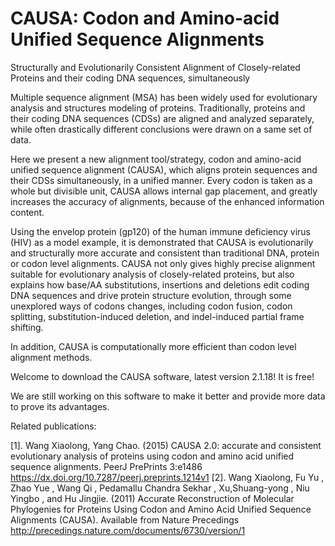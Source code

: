 # CAUSA: Codon and Amino-acid Unified Sequence Alignments
Structurally and Evolutionarily Consistent Alignment of Closely-related Proteins and their coding DNA sequences, simultaneously

Multiple sequence alignment (MSA) has been widely used for evolutionary analysis and structures modeling of proteins. Traditionally, proteins and their coding DNA sequences (CDSs) are aligned and analyzed separately, while often drastically different conclusions were drawn on a same set of data.

Here we present a new alignment tool/strategy, codon and amino-acid unified sequence alignment (CAUSA), which aligns protein sequences and their CDSs simultaneously, in a unified manner. Every codon is taken as a whole but divisible unit, CAUSA allows internal gap placement, and greatly increases the accuracy of alignments, because of the enhanced  information content.

Using the envelop protein (gp120) of the human immune deficiency virus (HIV) as a model example, it is demonstrated that CAUSA is evolutionarily and structurally more accurate and consistent than traditional DNA, protein or codon level alignments. CAUSA not only gives highly precise alignment suitable for evolutionary analysis of closely-related proteins, but also explains how base/AA substitutions, insertions and deletions edit coding DNA sequences and drive protein structure evolution, through some unexplored ways of codons changes, including codon fusion, codon splitting, substitution-induced deletion, and indel-induced partial frame shifting.

In addition, CAUSA is computationally more efficient than codon level alignment methods.

Welcome to download the CAUSA software, latest version 2.1.18! It is free!

We are still working on this software to make it better and provide more data to prove its advantages.

Related publications:

[1]. Wang Xiaolong, Yang Chao. (2015) CAUSA 2.0: accurate and consistent evolutionary analysis of proteins using codon and amino acid unified sequence alignments. PeerJ PrePrints 3:e1486 https://dx.doi.org/10.7287/peerj.preprints.1214v1
[2]. Wang Xiaolong, Fu Yu , Zhao Yue , Wang Qi , Pedamallu Chandra Sekhar , Xu,Shuang-yong , Niu Yingbo , and Hu Jingjie. (2011) Accurate Reconstruction of Molecular Phylogenies for Proteins Using Codon and Amino Acid Unified Sequence Alignments (CAUSA). Available from Nature Precedings <http://precedings.nature.com/documents/6730/version/1>
